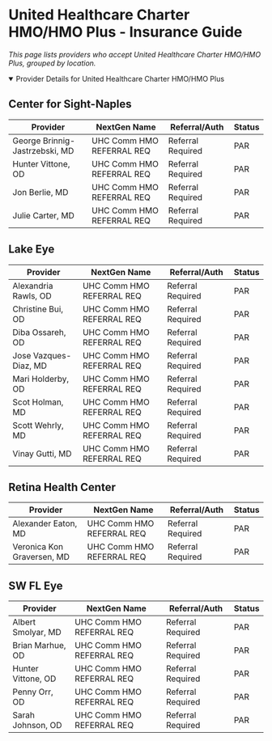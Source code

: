 # United Healthcare Charter HMO/HMO Plus - Insurance Guide

*This page lists providers who accept United Healthcare Charter HMO/HMO Plus, grouped by location.*

<details open><summary>Provider Details for United Healthcare Charter HMO/HMO Plus</summary>

## Center for Sight-Naples

| Provider | NextGen Name | Referral/Auth | Status |
|----------|-------------|--------------|--------|
| George Brinnig-Jastrzebski, MD | UHC Comm HMO REFERRAL REQ | Referral Required | PAR |
| Hunter Vittone, OD | UHC Comm HMO REFERRAL REQ | Referral Required | PAR |
| Jon Berlie, MD | UHC Comm HMO REFERRAL REQ | Referral Required | PAR |
| Julie Carter, MD | UHC Comm HMO REFERRAL REQ | Referral Required | PAR |

## Lake Eye 

| Provider | NextGen Name | Referral/Auth | Status |
|----------|-------------|--------------|--------|
| Alexandria Rawls, OD | UHC Comm HMO REFERRAL REQ | Referral Required | PAR |
| Christine Bui, OD | UHC Comm HMO REFERRAL REQ | Referral Required | PAR |
| Diba Ossareh, OD | UHC Comm HMO REFERRAL REQ | Referral Required | PAR |
| Jose Vazques-Diaz, MD | UHC Comm HMO REFERRAL REQ | Referral Required | PAR |
| Mari Holderby, OD | UHC Comm HMO REFERRAL REQ | Referral Required | PAR |
| Scot Holman, MD | UHC Comm HMO REFERRAL REQ | Referral Required | PAR |
| Scott Wehrly, MD | UHC Comm HMO REFERRAL REQ | Referral Required | PAR |
| Vinay Gutti, MD | UHC Comm HMO REFERRAL REQ | Referral Required | PAR |

## Retina Health Center

| Provider | NextGen Name | Referral/Auth | Status |
|----------|-------------|--------------|--------|
| Alexander Eaton, MD | UHC Comm HMO REFERRAL REQ | Referral Required | PAR |
| Veronica Kon Graversen, MD | UHC Comm HMO REFERRAL REQ | Referral Required | PAR |

## SW FL Eye

| Provider | NextGen Name | Referral/Auth | Status |
|----------|-------------|--------------|--------|
| Albert Smolyar, MD | UHC Comm HMO REFERRAL REQ | Referral Required | PAR |
| Brian Marhue, OD | UHC Comm HMO REFERRAL REQ | Referral Required | PAR |
| Hunter Vittone, OD | UHC Comm HMO REFERRAL REQ | Referral Required | PAR |
| Penny Orr, OD | UHC Comm HMO REFERRAL REQ | Referral Required | PAR |
| Sarah Johnson, OD | UHC Comm HMO REFERRAL REQ | Referral Required | PAR |

</details>

